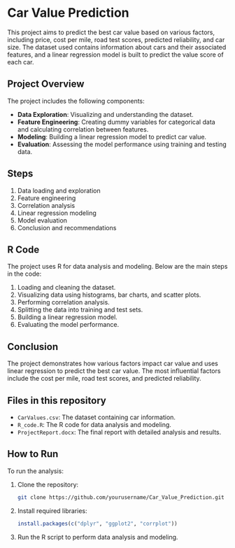# Car Value Prediction

This project aims to predict the best car value based on various factors, including price, cost per mile, road test scores, predicted reliability, and car size. The dataset used contains information about cars and their associated features, and a linear regression model is built to predict the value score of each car.

## Project Overview

The project includes the following components:

- **Data Exploration**: Visualizing and understanding the dataset.
- **Feature Engineering**: Creating dummy variables for categorical data and calculating correlation between features.
- **Modeling**: Building a linear regression model to predict car value.
- **Evaluation**: Assessing the model performance using training and testing data.

## Steps

1. Data loading and exploration
2. Feature engineering
3. Correlation analysis
4. Linear regression modeling
5. Model evaluation
6. Conclusion and recommendations

## R Code

The project uses R for data analysis and modeling. Below are the main steps in the code:

1. Loading and cleaning the dataset.
2. Visualizing data using histograms, bar charts, and scatter plots.
3. Performing correlation analysis.
4. Splitting the data into training and test sets.
5. Building a linear regression model.
6. Evaluating the model performance.

## Conclusion

The project demonstrates how various factors impact car value and uses linear regression to predict the best car value. The most influential factors include the cost per mile, road test scores, and predicted reliability.

## Files in this repository

- `CarValues.csv`: The dataset containing car information.
- `R_code.R`: The R code for data analysis and modeling.
- `ProjectReport.docx`: The final report with detailed analysis and results.

## How to Run

To run the analysis:

1. Clone the repository:
   ```bash
   git clone https://github.com/yourusername/Car_Value_Prediction.git
   ```
2. Install required libraries:
   ```R
   install.packages(c("dplyr", "ggplot2", "corrplot"))
   ```
3. Run the R script to perform data analysis and modeling.
